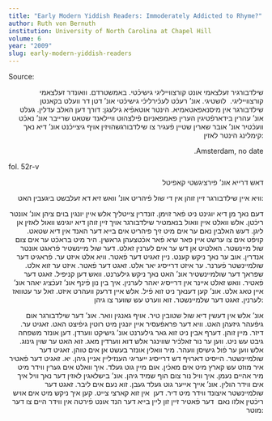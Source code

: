 ```yaml
---
title: "Early Modern Yiddish Readers: Immoderately Addicted to Rhyme?"
author: Ruth von Bernuth
institution: University of North Carolina at Chapel Hill
volume: 6
year: "2009"
slug: early-modern-yiddish-readers
---
```

Source:

<p style="text-align: right">שילדבורגיר זעלצאמי אונט קורצווייליגי גישיכֿטי. באמשטרדם. וואונדר זעלצאמי קורצווייליגי.&nbsp; לושטיגי. אונ’ רעכֿט לעכֿירליכֿי גישיכֿטי אונ’ דטן דר וועלט בקאנטן שילדבורגר אין מיסנאפאטאמיא. הינטר אוטאפֿיא גילעגן: דורך דען האלב עדלין. געלט אונ’ עהרין בידארפֿטיגין הערין פאמפאניום פֿילצהוט וויילאנד שטאט שרייבר אונ’ נאכֿט וועכֿטיר אונ’ אובר שארין שטיין פֿעגיר צו שילדבורגשהויזין אויף גיצייכֿנט אונ’ דיא נאך קימלינג הינטר לאזין:</p><p style="text-align: right">.Amsterdam, no date</p>

fol. 52r-v

<p style="text-align: right">דאש דרייא אונ’ פירציגשטי קאפיטל</p>

<p style="text-align: right">‏וויא איין שילדבורגר זיין זוהן אין די שול פֿיהריט אונ’ וואש זיא דא זעלבשט ביגעבין האט:</p>

<p style="text-align: right">דעם נאך מן דיא יוגינט ניט פֿאר זוימן. זונדרין צייטליך אלש איין יונגין בוים ציהן אונ’ אונטר ריכֿטן. אלש וואלט איין וואול בנאמטיר שילדבורגר אויך זיין זוהן דיא יוגינש וואול לאזין אן ליגן. דעש האלבין נאם ער אים מיט זיך פיהריט אים בייא דער האנד אין דיא שטאט. קויפֿט אים צו ערשט איין פאר שיא פֿאר אכֿטצעהן גראשין. היר מיט בראכֿט ער אים צום שול מיינשטר. האלטיט אן דש ער אים לערנין זאלט. דער שול מיינשטיר פֿראגט אונטר אנדרין. אוב ער נאך ניקש קענט. ניין זאגיט דער פֿאטר. וויא אלט איזט ער. פֿראגיט דער שולמיינשטר פֿערנר. ער איזט דרייסיג יאר אלט. זאגט דער פֿאטר. איזט ער זוא אלט. שפראך דער שולמיינשטיר אונ’ האט נאך ניקש גילערנט. וואש דען קניפיל. זאגט דער פֿאטיר. וואש זאלט איינר אין דרייסיג יאהר לערנין. איך בין נון פֿינף אונ’ זעכֿציג יאהר אונ’ איין טאג אלט. אונ’ קען דענאך ניט זוא פֿיל. אלש איין דרעק וועהרט איזט. זאל ער עטוואז לערנין. זאגט דער שלמיינשטר. זוא ווערט עש שווער צו גיהן:</p><p style="text-align: right">‏אונ’ אלש אין דעשין דיא שול שטובין טיר. אויף גאנגין וואר. אונ’ דער שילדבורגר אום גיפֿעהר גיזעהן האט. וויא דער פראפֿעסיר איין יונגין מיט רוטין גיפֿיצט האט. זאגיט ער. דיזר. מיין זוהן. דערף אבין ניט זוא גאר גילערנט אונ’ גישיקט ווערדן. דען אונזר משפחה גיבט עש ניט. ווען ער נור זאלכֿיר שווינגר אלש דוא ווערדין מאג. זוא האט ער שוין גינוג. אלש ווען ער פֿול גישיסן וועהר. מיר וואלין אונזר בעשט אן אים טוהן. זאגיט דער שולמיינשטר. הייסיט דארויף דש דרייסיג ייעריגי הענזיליין אניין גיהן. יא. זאגיט דער פֿאטיר איר מוזט עש קארץ מיט אים מאכֿין. אום מיין גוט געלד. איך וואלט אים גערין ווידר מיט מיר אהיים נעמן. איך וויל נור צום הוף שמיד גיהן. אונ’ בישלאגין לאזין דער נאך וויל איך אים ווידר הולין. אונ’ אייך אייער גוט געלד געבן. זוא נעם אים ליבר. זאגט דער שולמיינשטר איצונד ווידר מיט דיר. דען&nbsp; אין זוא קארצי צייט. קען איך ניקש מיט אים אויש ריכֿטין אלזו נאם&nbsp; דער פֿאטיר זיין זון ליין בייא דער הנד אונט פֿירטה אין ווידר היים צו דער מוטר:</p>